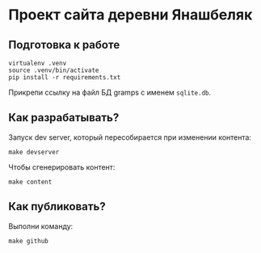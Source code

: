 # Проект сайта деревни Янашбеляк

## Подготовка к работе

```
virtualenv .venv
source .venv/bin/activate
pip install -r requirements.txt
```

Прикрепи ссылку на файл БД gramps с именем `sqlite.db`.

## Как разрабатывать?

Запуск dev server, который пересобирается при изменении контента:

```
make devserver
```

Чтобы сгенерировать контент:
```
make content
```

## Как публиковать?

Выполни команду:
```
make github
```